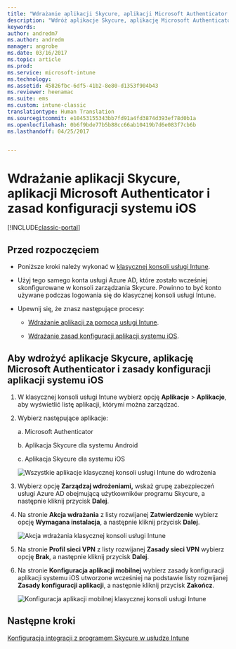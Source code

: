 ```yaml
---
title: "Wdrażanie aplikacji Skycure, aplikacji Microsoft Authenticator i zasad konfiguracji systemu iOS | Dokumentacja firmy Microsoft"
description: "Wdróż aplikacje Skycure, aplikację Microsoft Authenticator i zasady konfiguracji systemu iOS w klasycznej konsoli usługi Intune."
keywords: 
author: andredm7
ms.author: andredm
manager: angrobe
ms.date: 03/16/2017
ms.topic: article
ms.prod: 
ms.service: microsoft-intune
ms.technology: 
ms.assetid: 45826fbc-6df5-41b2-8e80-d1353f904b43
ms.reviewer: heenamac
ms.suite: ems
ms.custom: intune-classic
translationtype: Human Translation
ms.sourcegitcommit: e10453155343bb7fd91a4fd3874d393ef78d0b1a
ms.openlocfilehash: 0b6f9bde77b5b88cc66ab10419b7d6e083f7cb6b
ms.lasthandoff: 04/25/2017


---
```


# <a name="deploy-skycure-apps-microsoft-authenticator-app-and-ios-app-configuration-policy"></a>Wdrażanie aplikacji Skycure, aplikacji Microsoft Authenticator i zasad konfiguracji systemu iOS

[!INCLUDE[classic-portal](../includes/classic-portal.md)]

## <a name="before-you-begin"></a>Przed rozpoczęciem

-   Poniższe kroki należy wykonać w [klasycznej konsoli usługi Intune](https://manage.microsoft.com/).

-   Użyj tego samego konta usługi Azure AD, które zostało wcześniej skonfigurowane w konsoli zarządzania Skycure. Powinno to być konto używane podczas logowania się do klasycznej konsoli usługi Intune.

-   Upewnij się, że znasz następujące procesy:

    -   [Wdrażanie aplikacji za pomocą usługi Intune](https://docs.microsoft.com/intune/deploy-use/deploy-apps-in-microsoft-intune).

    -   [Wdrażanie zasad konfiguracji aplikacji systemu iOS](https://docs.microsoft.com/intune/deploy-use/configure-ios-apps-with-mobile-app-configuration-policies-in-microsoft-intune).

## <a name="to-deploy-skycure-apps-microsoft-authenticator-app-and-the-ios-app-configuration-policy"></a>Aby wdrożyć aplikacje Skycure, aplikację Microsoft Authenticator i zasady konfiguracji aplikacji systemu iOS

1.  W klasycznej konsoli usługi Intune wybierz opcję **Aplikacje** &gt; **Aplikacje**, aby wyświetlić listę aplikacji, którymi można zarządzać.

2.  Wybierz następujące aplikacje:

    a.  Microsoft Authenticator

    b.  Aplikacja Skycure dla systemu Android

    c.  Aplikacja Skycure dla systemu iOS

       ![Wszystkie aplikacje klasycznej konsoli usługi Intune do wdrożenia](../media/mtp/skycure-deploy-app-1.png)

3.  Wybierz opcję **Zarządzaj wdrożeniami,** wskaż grupę zabezpieczeń usługi Azure AD obejmującą użytkowników programu Skycure, a następnie kliknij przycisk **Dalej**.

4.  Na stronie **Akcja wdrażania** z listy rozwijanej **Zatwierdzenie** wybierz opcję **Wymagana instalacja**, a następnie kliknij przycisk **Dalej**.

    ![Akcja wdrażania klasycznej konsoli usługi Intune](../media/mtp/skycure-deploy-app-2.png)

5.  Na stronie **Profil sieci VPN** z listy rozwijanej **Zasady sieci VPN** wybierz opcję **Brak**, a następnie kliknij przycisk **Dalej**.

6.  Na stronie **Konfiguracja aplikacji mobilnej** wybierz zasady konfiguracji aplikacji systemu iOS utworzone wcześniej na podstawie listy rozwijanej **Zasady konfiguracji aplikacji**, a następnie kliknij przycisk **Zakończ**.

    ![Konfiguracja aplikacji mobilnej klasycznej konsoli usługi Intune](../media/mtp/skycure-deploy-app-3.png)

## <a name="next-steps"></a>Następne kroki

[Konfiguracja integracji z programem Skycure w usłudze Intune](https://docs.microsoft.com/intune/deploy-use/setup-the-skycure-integration-with-Intune)

